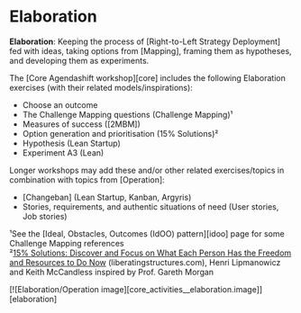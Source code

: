 # Elaboration

**Elaboration**: Keeping the process of [Right-to-Left Strategy Deployment] fed with ideas, taking options from [Mapping], framing them as hypotheses, and developing them as experiments.

The [Core Agendashift workshop][core] includes the following Elaboration exercises (with their related models/inspirations):

  * Choose an outcome
  * The Challenge Mapping questions (Challenge Mapping)¹
  * Measures of success ([2MBM])
  * Option generation and prioritisation (15% Solutions)²
  * Hypothesis (Lean Startup)
  * Experiment A3 (Lean)

Longer workshops may add these and/or other related exercises/topics in combination with topics from [Operation]:

  * [Changeban] \(Lean Startup, Kanban, Argyris)
  * Stories, requirements, and authentic situations of need (User stories, Job stories)


¹See the [Ideal, Obstacles, Outcomes (IdOO) pattern][idoo] page for some Challenge Mapping references  
²[15% Solutions: Discover and Focus on What Each Person Has the Freedom and Resources to Do Now](https://www.liberatingstructures.com/7-15-solutions/) (liberatingstructures.com), Henri Lipmanowicz and Keith McCandless inspired by Prof. Gareth Morgan

[![Elaboration/Operation image][core_activities__elaboration.image]][elaboration]
